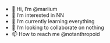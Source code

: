 - 👋 Hi, I’m @marlium
- 👀 I’m interested in NN
- 🌱 I’m currently learning everything
- 💞️ I’m looking to collaborate on nothing
- 📫 How to reach me @notanthropoid

